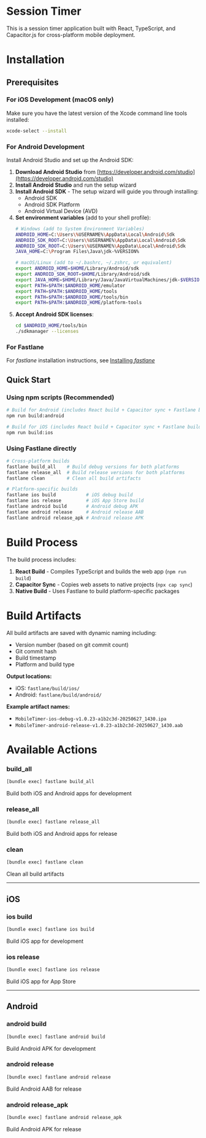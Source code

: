 # Session Timer

This is a session timer application built with React, TypeScript, and Capacitor.js for cross-platform mobile deployment.

# Installation

## Prerequisites

### For iOS Development (macOS only)
Make sure you have the latest version of the Xcode command line tools installed:

```sh
xcode-select --install
```

### For Android Development
Install Android Studio and set up the Android SDK:

1. **Download Android Studio** from [https://developer.android.com/studio](https://developer.android.com/studio)
2. **Install Android Studio** and run the setup wizard
3. **Install Android SDK** - The setup wizard will guide you through installing:
   - Android SDK
   - Android SDK Platform
   - Android Virtual Device (AVD)
4. **Set environment variables** (add to your shell profile):
   ```sh
   # Windows (add to System Environment Variables)
   ANDROID_HOME=C:\Users\%USERNAME%\AppData\Local\Android\Sdk
   ANDROID_SDK_ROOT=C:\Users\%USERNAME%\AppData\Local\Android\Sdk
   ANDROID_SDK_ROOT=C:\Users\%USERNAME%\AppData\Local\Android\Sdk
   JAVA_HOME=C:\Program Files\Java\jdk-%VERSION%
   
   # macOS/Linux (add to ~/.bashrc, ~/.zshrc, or equivalent)
   export ANDROID_HOME=$HOME/Library/Android/sdk
   export ANDROID_SDK_ROOT=$HOME/Library/Android/sdk
   export JAVA_HOME=$HOME/Library/Java/JavaVirtualMachines/jdk-$VERSION.jdk/Contents/Home
   export PATH=$PATH:$ANDROID_HOME/emulator
   export PATH=$PATH:$ANDROID_HOME/tools
   export PATH=$PATH:$ANDROID_HOME/tools/bin
   export PATH=$PATH:$ANDROID_HOME/platform-tools
   ```
5. **Accept Android SDK licenses**:
   ```sh
   cd $ANDROID_HOME/tools/bin
   ./sdkmanager --licenses
   ```

### For Fastlane
For _fastlane_ installation instructions, see [Installing _fastlane_](https://docs.fastlane.tools/#installing-fastlane)

## Quick Start

### Using npm scripts (Recommended)
```sh
# Build for Android (includes React build + Capacitor sync + Fastlane build)
npm run build:android

# Build for iOS (includes React build + Capacitor sync + Fastlane build)
npm run build:ios
```

### Using Fastlane directly
```sh
# Cross-platform builds
fastlane build_all    # Build debug versions for both platforms
fastlane release_all  # Build release versions for both platforms
fastlane clean        # Clean all build artifacts

# Platform-specific builds
fastlane ios build           # iOS debug build
fastlane ios release         # iOS App Store build
fastlane android build       # Android debug APK
fastlane android release     # Android release AAB
fastlane android release_apk # Android release APK
```

# Build Process

The build process includes:
1. **React Build** - Compiles TypeScript and builds the web app (`npm run build`)
2. **Capacitor Sync** - Copies web assets to native projects (`npx cap sync`)
3. **Native Build** - Uses Fastlane to build platform-specific packages

# Build Artifacts

All build artifacts are saved with dynamic naming including:
- Version number (based on git commit count)
- Git commit hash
- Build timestamp
- Platform and build type

**Output locations:**
- iOS: `fastlane/build/ios/`
- Android: `fastlane/build/android/`

**Example artifact names:**
- `MobileTimer-ios-debug-v1.0.23-a1b2c3d-20250627_1430.ipa`
- `MobileTimer-android-release-v1.0.23-a1b2c3d-20250627_1430.aab`

# Available Actions

### build_all

```sh
[bundle exec] fastlane build_all
```

Build both iOS and Android apps for development

### release_all

```sh
[bundle exec] fastlane release_all
```

Build both iOS and Android apps for release

### clean

```sh
[bundle exec] fastlane clean
```

Clean all build artifacts

----


## iOS

### ios build

```sh
[bundle exec] fastlane ios build
```

Build iOS app for development

### ios release

```sh
[bundle exec] fastlane ios release
```

Build iOS app for App Store

----


## Android

### android build

```sh
[bundle exec] fastlane android build
```

Build Android APK for development

### android release

```sh
[bundle exec] fastlane android release
```

Build Android AAB for release

### android release_apk

```sh
[bundle exec] fastlane android release_apk
```

Build Android APK for release